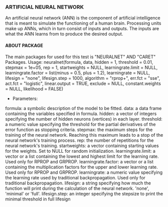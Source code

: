 ### ARTIFICIAL NEURAL NETWORK
An artificial neural network (ANN) is the component of artificial intelligence that is meant to simulate the functioning of a human brain. Processing units make up ANNs, which in turn consist of inputs and outputs. The inputs are what the ANN learns from to produce the desired output.

#### ABOUT PACKAGE
The main packages for used for this test is "NEURALNET" AND "CARET" Packages. 
 Usage:
 neuralnet(formula, data, hidden = 1, threshold = 0.01,
  stepmax = 1e+05, rep = 1, startweights = NULL,
  learningrate.limit = NULL, learningrate.factor = list(minus = 0.5,
  plus = 1.2), learningrate = NULL, lifesign = "none",
  lifesign.step = 1000, algorithm = "rprop+", err.fct = "sse",
  act.fct = "logistic", linear.output = TRUE, exclude = NULL,
  constant.weights = NULL, likelihood = FALSE)

           
 * Parameters:

formula: a symbolic description of the model to be fitted.
data: a data frame containing the variables specified in formula.
hidden: a vector of integers specifying the number of hidden neurons (vertices) in each layer.
threshold: a numeric value specifying the threshold for the partial derivatives of the error function as stopping criteria.
stepmax: the maximum steps for the training of the neural network. Reaching this maximum leads to a stop of the neural network's training process.
rep: the number of repetitions for the neural network's training.
startweights: a vector containing starting values for the weights. Set to NULL for random initialization.
learningrate.limit: a vector or a list containing the lowest and highest limit for the learning rate. Used only for RPROP and GRPROP.
learningrate.factor: a vector or a list containing the multiplication factors for the upper and lower learning rate. Used only for RPROP and GRPROP.
learningrate: a numeric value specifying the learning rate used by traditional backpropagation. Used only for traditional backpropagation.
lifesign: a string specifying how much the function will print during the calculation of the neural network. 'none', 'minimal' or 'full'.
lifesign.step: an integer specifying the stepsize to print the minimal threshold in full lifesign 




